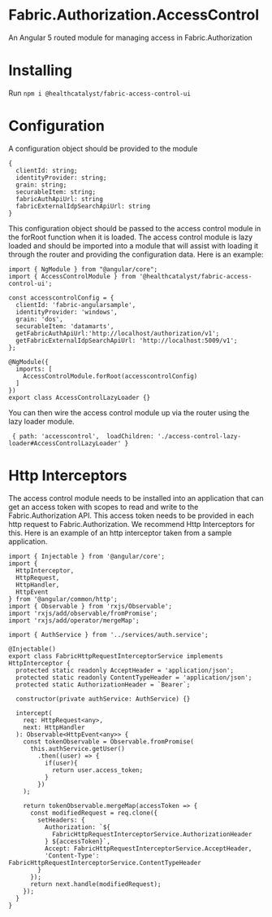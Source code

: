 # Fabric.Authorization.AccessControl

An Angular 5 routed module for managing access in Fabric.Authorization

# Installing

Run `npm i @healthcatalyst/fabric-access-control-ui`

# Configuration

A configuration object should be provided to the module

```
{
  clientId: string;
  identityProvider: string;
  grain: string;
  securableItem: string;
  fabricAuthApiUrl: string
  fabricExternalIdpSearchApiUrl: string
}
```

This configuration object should be passed to the access control module in the forRoot function when it is loaded. The access control module is lazy loaded and should be imported into a module that will assist with loading it through the router and providing the configuration data. Here is an example:

```
import { NgModule } from "@angular/core";
import { AccessControlModule } from '@healthcatalyst/fabric-access-control-ui';

const accesscontrolConfig = {
  clientId: 'fabric-angularsample',
  identityProvider: 'windows',
  grain: 'dos',
  securableItem: 'datamarts',  
  getFabricAuthApiUrl:'http://localhost/authorization/v1';  
  getFabricExternalIdpSearchApiUrl: 'http://localhost:5009/v1';  
};

@NgModule({
  imports: [
    AccessControlModule.forRoot(accesscontrolConfig)
  ]
})
export class AccessControlLazyLoader {}
```

You can then wire the access control module up via the router using the lazy loader module.

```
 { path: 'accesscontrol',  loadChildren: './access-control-lazy-loader#AccessControlLazyLoader' }
```
# Http Interceptors

The access control module needs to be installed into an application that can get an access token with scopes to read and write to the Fabric.Authorization API. This access token needs to be provided in each http request to Fabric.Authorization. We recommend Http Interceptors for this. Here is an example of an http interceptor taken from a sample application.

```
import { Injectable } from '@angular/core';
import {
  HttpInterceptor,
  HttpRequest,
  HttpHandler,
  HttpEvent
} from '@angular/common/http';
import { Observable } from 'rxjs/Observable';
import 'rxjs/add/observable/fromPromise';
import 'rxjs/add/operator/mergeMap';

import { AuthService } from '../services/auth.service'; 

@Injectable()
export class FabricHttpRequestInterceptorService implements HttpInterceptor {
  protected static readonly AcceptHeader = 'application/json';
  protected static readonly ContentTypeHeader = 'application/json';
  protected static AuthorizationHeader = `Bearer`;

  constructor(private authService: AuthService) {}

  intercept(
    req: HttpRequest<any>,
    next: HttpHandler
  ): Observable<HttpEvent<any>> {
    const tokenObservable = Observable.fromPromise(
      this.authService.getUser()
        .then((user) => {
          if(user){
            return user.access_token;
          }
        })
    );
    
    return tokenObservable.mergeMap(accessToken => {
      const modifiedRequest = req.clone({
        setHeaders: {
          Authorization: `${
            FabricHttpRequestInterceptorService.AuthorizationHeader
          } ${accessToken}`,
          Accept: FabricHttpRequestInterceptorService.AcceptHeader,
          'Content-Type': FabricHttpRequestInterceptorService.ContentTypeHeader
        }
      });
      return next.handle(modifiedRequest);
    });
  }
}
```